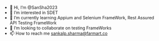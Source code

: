 - 👋 Hi, I’m @SanSha2023
- 👀 I’m interested in SDET
- 🌱 I’m currently learning Appium and Selenium FrameWork, Rest Assured API Testing FrameWork
- 💞️ I’m looking to collaborate on testing FrameWorks
- 📫 How to reach me sankalp.sharma@farmart.co

<!---
SanSha2023/SanSha2023 is a ✨ special ✨ repository because its `README.md` (this file) appears on your GitHub profile.
You can click the Preview link to take a look at your changes.
--->
